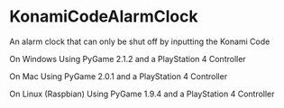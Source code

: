 # KonamiCodeAlarmClock
An alarm clock that can only be shut off by inputting the Konami Code

On Windows
Using PyGame 2.1.2 and a PlayStation 4 Controller

On Mac
Using PyGame 2.0.1 and a PlayStation 4 Controller

On Linux (Raspbian)
Using PyGame 1.9.4 and a PlayStation 4 Controller